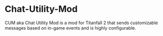 # Chat-Utility-Mod
CUM aka Chat Utility Mod is a mod for Titanfall 2 that sends customizable messages based on in-game events and is highly configurable. 
